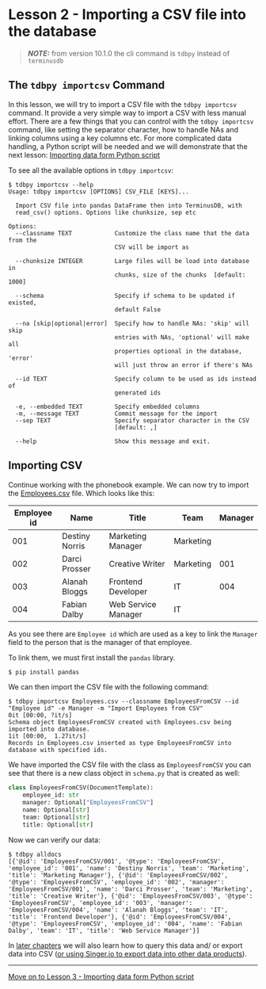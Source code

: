 # Lesson 2 - Importing a CSV file into the database

> **_NOTE:_** from version 10.1.0 the cli command is `tdbpy` instead of `terminusdb`

## The `tdbpy importcsv` Command

In this lesson, we will try to import a CSV file with the `tdbpy importcsv` command. It provide a very simple way to import a CSV with less manual effort. There are a few things that you can control with the `tdbpy importcsv` command, like setting the separator character, how to handle NAs and linking columns using a key columns etc. For more complicated data handling, a Python script will be needed and we will demonstrate that the next lesson: [Importing data form Python script](lesson_3.md)

To see all the available options in `tdbpy importcsv`:

```
$ tdbpy importcsv --help
Usage: tdbpy importcsv [OPTIONS] CSV_FILE [KEYS]...

  Import CSV file into pandas DataFrame then into TerminusDB, with
  read_csv() options. Options like chunksize, sep etc

Options:
  --classname TEXT            Customize the class name that the data from the
                              CSV will be import as

  --chunksize INTEGER         Large files will be load into database in
                              chunks, size of the chunks  [default: 1000]

  --schema                    Specify if schema to be updated if existed,
                              default False

  --na [skip|optional|error]  Specify how to handle NAs: 'skip' will skip
                              entries with NAs, 'optional' will make all
                              properties optional in the database, 'error'
                              will just throw an error if there's NAs

  --id TEXT                   Specify column to be used as ids instead of
                              generated ids

  -e, --embedded TEXT         Specify embedded columns
  -m, --message TEXT          Commit message for the import
  --sep TEXT                  Specify separator character in the CSV
                              [default: ,]

  --help                      Show this message and exit.
```

## Importing CSV

Continue working with the phonebook example. We can now try to import the [Employees.csv](Employees.csv) file. Which looks like this:

| Employee id | Name           | Title               | Team        | Manager     |
| ----------- | -------------- | ------------------- | ----------- | ----------- |
| 001         | Destiny Norris | Marketing Manager   | Marketing   |             |
| 002         | Darci Prosser  | Creative Writer     | Marketing   | 001         |
| 003         | Alanah Bloggs  | Frontend Developer  | IT          | 004         |
| 004         | Fabian Dalby   | Web Service Manager | IT          |             |

As you see there are `Employee id` which are used as a key to link the `Manager` field to the person that is the manager of that employee.

To link them, we must first install the `pandas` library.
```sh
$ pip install pandas
```
We can then import the CSV file with the following command:

```
$ tdbpy importcsv Employees.csv --classname EmployeesFromCSV --id "Employee id" -e Manager -m "Import Employees from CSV"
0it [00:00, ?it/s]
Schema object EmployeesFromCSV created with Employees.csv being imported into database.
1it [00:00,  1.27it/s]
Records in Employees.csv inserted as type EmployeesFromCSV into database with specified ids.
```

We have imported the CSV file with the class as `EmployeesFromCSV` you can see that there is a new class object in `schema.py` that is created as well:

```python
class EmployeesFromCSV(DocumentTemplate):
    employee_id: str
    manager: Optional["EmployeesFromCSV"]
    name: Optional[str]
    team: Optional[str]
    title: Optional[str]
```

Now we can verify our data:

```
$ tdbpy alldocs
[{'@id': 'EmployeesFromCSV/001', '@type': 'EmployeesFromCSV', 'employee_id': '001', 'name': 'Destiny Norris', 'team': 'Marketing', 'title': 'Marketing Manager'}, {'@id': 'EmployeesFromCSV/002', '@type': 'EmployeesFromCSV', 'employee_id': '002', 'manager': 'EmployeesFromCSV/001', 'name': 'Darci Prosser', 'team': 'Marketing', 'title': 'Creative Writer'}, {'@id': 'EmployeesFromCSV/003', '@type': 'EmployeesFromCSV', 'employee_id': '003', 'manager': 'EmployeesFromCSV/004', 'name': 'Alanah Bloggs', 'team': 'IT', 'title': 'Frontend Developer'}, {'@id': 'EmployeesFromCSV/004', '@type': 'EmployeesFromCSV', 'employee_id': '004', 'name': 'Fabian Dalby', 'team': 'IT', 'title': 'Web Service Manager'}]
```

In [later chapters](lesson_5.md) we will also learn how to query this data and/ or export data into CSV ([or using Singer.io to export data into other data products](https://github.com/terminusdb/terminusdb-tutorials/tree/master/google_sheets/README.md)).

---

[Move on to Lesson 3 - Importing data form Python script](lesson_3.md)
